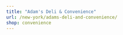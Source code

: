 ```yaml
---
title: "Adam's Deli & Convenience"
url: /new-york/adams-deli-and-convenience/
shop: convenience
---
```

